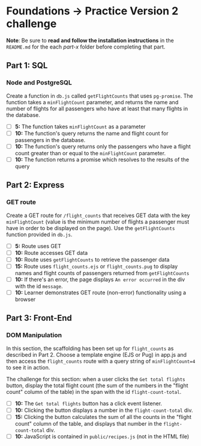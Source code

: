 # Foundations -> Practice Version 2 challenge

__Note__: Be sure to __read and follow the installation instructions__ in the `README.md` for the each *part-x* folder before completing that part.

## Part 1: SQL

### Node and PostgreSQL

Create a function in `db.js` called `getFlightCounts` that uses `pg-promise`. The function takes a `minFlightCount` parameter, and returns the name and number of flights for all passengers who have at least that many flights in the database.

  - [ ] __5:__ The function takes `minFlightCount` as a parameter
  - [ ] __10:__ The function's query returns the name and flight count for passengers in the database.
  - [ ] __10:__ The function's query returns only the passengers who have a flight count greater than or equal to the `minFlightCount` parameter.
  - [ ] __10:__ The function returns a promise which resolves to the results of the query

## Part 2: Express

### GET route
Create a GET route for `/flight_counts` that receives GET data with the key `minFlightCount` (value is the minimum number of flights a passenger must have in order to be displayed on the page). Use the `getFlightCounts` function provided in `db.js`.

- [ ] __5:__ Route uses GET
- [ ] __10:__ Route accesses GET data
- [ ] __10:__ Route uses `getFlightCounts` to retrieve the passenger data
- [ ] __15:__ Route uses `flight_counts.ejs` or `flight_counts.pug` to display names and flight counts of passengers returned from `getFlightCounts`
- [ ] __10:__ If there's an error, the page displays `An error occurred` in the div with the id `message`.
- [ ] __10:__ Learner demonstrates GET route (non-error) functionality using a browser

## Part 3: Front-End

### DOM Manipulation
In this section, the scaffolding has been set up for `flight_counts` as described in Part 2. Choose a template engine (EJS or Pug) in app.js and then access the `flight_counts` route with a query string of `minFlightCount=4` to see it in action.

The challenge for this section: when a user clicks the `Get total flights` button, display the total flight count (the sum of the numbers in the "flight count" column of the table) in the span with the id `flight-count-total`.

- [ ] __10:__ The `Get total flights` button has a click event listener.
- [ ] __10:__ Clicking the button displays a number in the `flight-count-total` div.
- [ ] __15:__ Clicking the button calculates the sum of all the counts in the "flight count" column of the table, and displays that number in the `flight-count-total` div.
- [ ] __10:__ JavaScript is contained in `public/recipes.js` (not in the HTML file)
